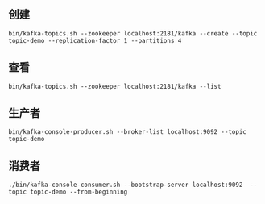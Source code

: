 ## 创建
    bin/kafka-topics.sh --zookeeper localhost:2181/kafka --create --topic topic-demo --replication-factor 1 --partitions 4

## 查看
    bin/kafka-topics.sh --zookeeper localhost:2181/kafka --list

## 生产者
    bin/kafka-console-producer.sh --broker-list localhost:9092 --topic topic-demo

## 消费者
    ./bin/kafka-console-consumer.sh --bootstrap-server localhost:9092  --topic topic-demo --from-beginning